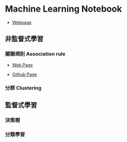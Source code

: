 # Machine Learning Notebook

* [Webpage](https://yichunsung.github.io/Machine-Learning-Notebook)

## 非監督式學習

### 關聯規則 Association rule

* [Web Page](https://yichunsung.github.io/Machine-Learning-Notebook/Notebook_Association_rule)

* [Github Page](https://github.com/yichunsung/Machine-Learning-Notebook/blob/master/Notebook_Association_rule.Rmd)
### 分群 Clustering


## 監督式學習

### 決策樹

### 分類學習